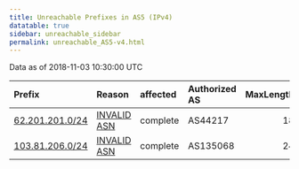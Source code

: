 ```yaml
---
title: Unreachable Prefixes in AS5 (IPv4)
datatable: true
sidebar: unreachable_sidebar
permalink: unreachable_AS5-v4.html
---
```


Data as of 2018-11-03 10:30:00 UTC


<div class="datatable-begin"></div>

| Prefix                                                   | Reason                                                                                             | affected   | Authorized AS   |   MaxLength | Anchor                                         |   unreachable /24s |
|:---------------------------------------------------------|:---------------------------------------------------------------------------------------------------|:-----------|:----------------|------------:|:-----------------------------------------------|-------------------:|
| [62.201.201.0/24](https://stat.ripe.net/62.201.201.0/24) | [INVALID ASN](https://rpki-validator.ripe.net/announcement-preview?asn=AS5&prefix=62.201.201.0/24) | complete   | AS44217         |          18 | [RIPE](unreachable_RIPE_NCC_RPKI_Root-v4.html) |                  1 |
| [103.81.206.0/24](https://stat.ripe.net/103.81.206.0/24) | [INVALID ASN](https://rpki-validator.ripe.net/announcement-preview?asn=AS5&prefix=103.81.206.0/24) | complete   | AS135068        |          24 | [APNIC](unreachable_APNIC_RPKI_Root-v4.html)   |                  1 |

<div class="datatable-end"></div>
